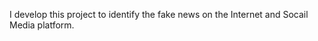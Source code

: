 <p> I develop this project to identify the fake news on the Internet and Socail Media platform. </p>
